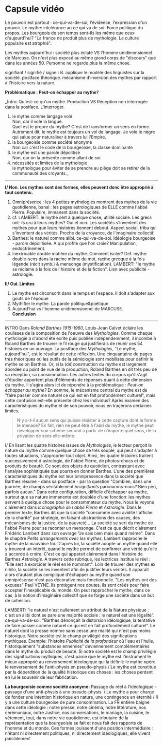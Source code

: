 # Capsule vidéo

Le pouvoir est partout : ce-qui-va-de-soi, l'évidence, l'expression d'un pouvoir. Le mythe: intolérance au ce qui va de soi.
Force politique du propos.
Les bourgeois de son temps sont-ils les même que ceux d'aujourd'hui? "La france ne produit plus de mythologie. La culture populaire est atrophié".

Les mythes aujourd'hui : société plus éclaté VS l'homme unidimensionnel de Marcuse. On n'est plus exposé au même grand corps de "discours" que dans les années 50. Personne ne regarde plus la même chose.

signifiant / signifié / signe : B. applique le modèle des linguistes sur la société. postface théorique.
mécanisme d'inversion des mythes par rapport à l'histoire vers la nature.

**Problématique : Peut-on échapper au mythe?**

_Intro: Qu'est-ce qu'un mythe. Production VS Réception non interrogée dans la postface. L'interroger. 
1) le mythe comme langage volé  
Non, car il vole la langue.  
Quel est le propre du mythe? C'est de transformer un sens en forme. Autrement dit, le mythe est toujours un vol de langage. Je vole le nègre qui salue pour naturaliser à travers lui l'Empire.
2) la bourgeoisie comme société anonyme  
Non car c'est le code de la bourgeoisie, la classe dominante  
3) le mythe est une parole dépolitisé  
Non, car on la présente comme allant de soi  
4) nécessités et limites de la mythologie  
le mythologue pour éviter de se prendre au piège doit se retirer de la communauté des croyants._

___

**I/ Non. Les mythes sont des formes, elles peuvent donc être approprié à tout contenu.**  
1. Omniprésence : les 4 petites mythologies montrent des mythes de la vie quotidienne, banal : les pages astrologiques de ELLE comme l'abbé Pierre. Populaire, immanent dans la société.  
2. cf. LAMBERT: le mythe sert à quelque chose, utilité sociale. Les grecs ont-ils cru à leurs mythes? Oui et non. Les sociétés s'inventent des mythes pour que leurs histoires tiennent debout. Aspect social, tribu qui s'inventent des vérités. Proche de la croyance, de l'imaginaire collectif.  
3. Barthes: le naturel comme alibi. ce-qui-va-de-soi. Idéologie bourgeoise - parole dépolitisée. A qui profite que l'on croie? Manipulation, endoctrinement.  
4. Inextricable double matière du mythe. Comment isoler? Def. mythe: double-sens dans la racine même du mot, racine grecque à la fois légende (récit symb.) & mensonge (mystification). LAMBERT: "le mythe se réclame à la fois de l'histoire et de la fiction". Lien avec publicité - astrologie.

**II/  Oui. Limites**
1. Le mythe est circonscrit dans le temps et l'espace. Il doit s'adapter aux gouts de l'époque  
2. Mythifier le mythe. La parole politique&poétique.  
3. Aujourd'hui vs l'homme unidimensionnel de MARCUSE.  
**Conclusion**  
___

INTRO
Dans _Roland Barthes 1915-1980_, Louis-Jean Calvet éclaire les coulisses de la composition de l'oeuvre des _Mythologies_. Comme chaque mythologie a d'abord été écrite puis publiée indépendemment, il incombe à Roland Barthes de trouver le fil rouge qui justifierais de réunir ces 54 histoires en un ouvrage. La postface des _Mythologies_, "Le mythe, aujourd'hui", est le résultat de cette réflexion. Une cinquantaine de pages très théoriques où les outils de la sémiologie sont mobilisés pour définir le mythe selon Barthes. Or, si la (dé)construction du mythe est largement abordée du point de vue de la production, Roland Barthes en dit très peu de sa réception, sa consommation. Les autres textes du corpus qu'il s'agit d'étudier apportent plus d'éléments de réponses quant à cette dimension du mythe. Il s'agira alors ici de répondre à la problématique : _Peut-on échapper au mythe?_ En somme, le mécanisme central du mythe est de "faire passer comme naturel ce qui est en fait profondément culturel", mais cette confusion est-elle présente chez les individus? Après examen des caractéristiques du mythe et de son pouvoir, nous en traçerons certaines limites.

> N'y a-t-il aucun sens qui puisse résister à cette capture dont la forme le menace? En fait, rien ne peut être à l'abri du mythe, le mythe peut développer son schème second à partir de n'importe quel sens, de la privation de sens elle-même.

I/
En lisant les quatre histoires issues de _Mythologies_, le lecteur perçoit la nature du mythe comme quelque chose de très souple, qui peut s'adapter à toutes situations, s'approprier tout objet. Ainsi, les quatre histoires traitent successivement d'astrologie, de l'abbé Pierre, de photos-chocs et de produits de beauté. Ce sont des objets du quotidien, contrastant avec l'analyse sophistiquée que pourra en donner Barthes. L'une des premières caractéristiques du mythe est leur omniprésence dans la société que Barthes résume - dans sa postface - par la question "Combien, dans une journée, de champs véritablement _insignifiants_ parcourons-nous? Bien peu, parfois aucun."
Dans cette configuration, difficile d'échapper au mythe, surtout que sa nature immanente est doublée d'une fonction: les mythes servent à quelque chose pour le consommateur du mythe. Nous le voyons clairement dans _Iconographie de l'abbé Pierre_ et _Astrologie_. Dans le premier texte, Barthes dit que la société "consomme avec avidité l'affiche de la charité" par stratégie, en faisant abstractions des causes, des mécanismes de la justice, de la pauvreté... La société se sert du mythe de l'abbé Pierre pour se raconter un mensonge. C'est ce que décrit clairement Frédéric Lambert dans son ouvrage "Je sais bien mais quand même". Dans le chapitre _Petits arrangements avec les mythes_, Lambert rapproche le mythe de la mauvaise foi. D'après lui, la société adopte un mythe quand elle y trouvent un intérêt, quand le mythe permet de confirmer une vérité qu'elle s'accorde à croire. C'est ce qui apparait clairement dans l'histoire de Barthes _Astrologie_. A travers cette rubrique, les lectrices institue le réel : "Elle sert à exorcicer le réel en le nommant". Loin de trouver des mythes ex nihilo, la société se les inventent afin de justifier leurs vérités. Il apparait alors d'autant plus compliqué d'échapper au mythe quand son omniprésense n'est pas décorative mais fonctionnelle. "Les mythes ont des excuses" Paul VEYNE. Ils protègent nos doutes, ils sont créés pour faire accepter l'inexplicable du monde. On peut rapprocher le mythe, dans ce cas, à la notion d'imaginaire collectif que se forge une société dans un but de cohésion.

LAMBERT: "le naturel n'est nullement un attribut de la Nature physique ; c'est un alibi dont se pare une majorité sociale : le naturel est une légalité".
ce-qui-va-de-soi: "Barthes dénonçait la distorsion idéologique, la tentative de faire passer comme naturel ce qui est en fait profondément culturel". Le naturel dont la presse nomme sans cesse une réalité qui n'est pas moins historique.
Notre société est le champ privilégié des significations mythiques.
Exemple: l'histoire _Publicité de la profondeur_ où l'eau et l'huile, historiquement "substances ennemies" deviennement complémentaires dans le mythe du produit de beauté. Si notre société est le champ privilégié des significations mythiques, c'est parce que le mythe est l'instrument le mieux approprié au renversement idéologique qui la définit: le mythe opère le renversement de l'anti-physis en pseudo-physis / Le mythe est constitué par la déperdition de la qualité historique des choses : les choses perdent en lui le souvenir de leur fabrication.

**La bourgeoisie comme société anonyme:**  Passage du réel à l'idéologique - passage d'une anti-physis à une pseudo-physis. / Le mythe a pour charge de fonder une intention historique en nature, une contingence en éternité / Il y a une culture bourgeoise de pure consommation. La FR entière baigne dans cette idéologie : notre presse, notre cinéma, notre littérature, nos cérémoniaux, notre Justice, nos conversations, le mariage, la cuisine, le vêtement, tout, dans notre vie quotidienne, est tributaire de la représentation que la bourgeoisie se fait et nous fait des rapports de l'homme et du monde. Ces formes jouissent d'une position intermédiaire : n'étant ni directement politiques, ni directement idéologiques, elle vivent paisiblement


